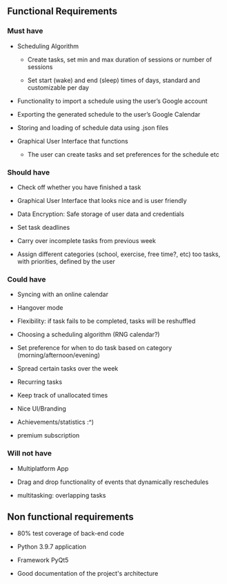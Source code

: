 ## Functional Requirements
### Must have

-   Scheduling Algorithm

	-   Create tasks, set min and max duration of sessions or number of sessions
    
	-   Set start (wake) and end (sleep) times of days, standard and customizable per day

-   Functionality to import a schedule using the user’s Google account
    
-   Exporting the generated schedule to the user’s Google Calendar
    
-   Storing and loading of schedule data using .json files
    
-   Graphical User Interface that functions
    
	-   The user can create tasks and set preferences for the schedule etc
    

### Should have

-   Check off whether you have finished a task
    
-   Graphical User Interface that looks nice and is user friendly
    
-   Data Encryption: Safe storage of user data and credentials
    
-   Set task deadlines
    
-   Carry over incomplete tasks from previous week
    
-   Assign different categories (school, exercise, free time?, etc) too tasks, with priorities, defined by the user
    

### Could have

-   Syncing with an online calendar
    
-   Hangover mode
    
-   Flexibility: if task fails to be completed, tasks will be reshuffled
    
-   Choosing a scheduling algorithm (RNG calendar?)
    
-   Set preference for when to do task based on category (morning/afternoon/evening)
    
-   Spread certain tasks over the week
    
-   Recurring tasks
    
-   Keep track of unallocated times
    
-   Nice UI/Branding
    
-   Achievements/statistics :^)
    
-   premium subscription
    

### Will not have

-   Multiplatform App
    
-   Drag and drop functionality of events that dynamically reschedules
    
-   multitasking: overlapping tasks
    

## Non functional requirements 

-   80% test coverage of back-end code
    
-   Python 3.9.7 application

- 	Framework PyQt5

-   Good documentation of the project's architecture
